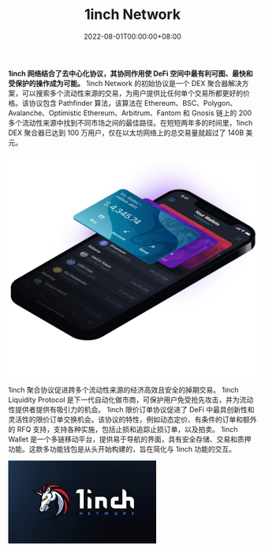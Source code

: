 ﻿---
title: "1inch Network"
description: "一个分布式 DeFi 网络，适用于 Ethereum、BSC、Polygon、Avalanche、Optimistic Ethereum、Arbitrum、Fantom 和 Gnosis 链上的各种协议。"
date: 2022-08-01T00:00:00+08:00
lastmod: 2022-08-01T00:00:00+08:00
draft: false
authors: ["crazyxuanshao"]
featuredImage: "1inch-network.png"
tags: ["DeFi","1inch Network"]
categories: ["nfts"]
nfts: ["DeFi"]
blockchain: ""
website: "https://1inch.io/"
twitter: "https://twitter.com/1inch"
discord: "https://discord.com/invite/1inch"
telegram: "https://t.me/OneInchNetwork"
github: "https://github.com/1inch"
youtube: "https://www.youtube.com/c/1inch-network"
twitch: ""
facebook: "https://www.facebook.com/1inchNetwork/"
instagram: ""
reddit: "https://www.reddit.com/r/1inch/"
medium: "https://1inch.medium.com/"
steam: ""
gitbook: ""
googleplay: ""
appstore: "https://1inch.io/wallet/"
status: "Live"
weight: 
lightgallery: true
toc: true
pinned: false
recommend: false
recommend1: false

---

**1inch 网络结合了去中心化协议，其协同作用使 DeFi 空间中最有利可图、最快和受保护的操作成为可能。**
 1inch Network 的初始协议是一个 DEX 聚合器解决方案，可以搜索多个流动性来源的交易，为用户提供比任何单个交易所都更好的价格。该协议包含 Pathfinder 算法，该算法在 Ethereum、BSC、Polygon、Avalanche、Optimistic Ethereum、Arbitrum、Fantom 和 Gnosis 链上的 200 多个流动性来源中找到不同市场之间的最佳路径。在短短两年多的时间里，1inch DEX 聚合器已达到 100 万用户，仅在以太坊网络上的总交易量就超过了 140B 美元。

![wallet-buy](wallet-buy.png)

1inch 聚合协议促进跨多个流动性来源的经济高效且安全的掉期交易。
1inch Liquidity Protocol 是下一代自动化做市商，可保护用户免受抢先攻击，并为流动性提供者提供有吸引力的机会。
1inch 限价订单协议促进了 DeFi 中最具创新性和灵活性的限价订单交换机会。该协议的特性，例如动态定价、有条件的订单和额外的 RFQ 支持，支持各种实施，包括止损和追踪止损订单，以及拍卖。
1inch Wallet 是一个多链移动平台，提供易于导航的界面，具有安全存储、交易和质押功能。这款多功能钱包是从头开始构建的，旨在简化与 1inch 功能的交互。



![ryu](ryu.png)